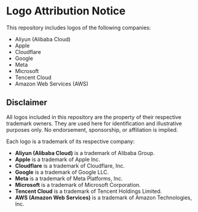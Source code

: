 # Logo Attribution Notice

This repository includes logos of the following companies:

- Aliyun (Alibaba Cloud)
- Apple
- Cloudflare
- Google
- Meta
- Microsoft
- Tencent Cloud
- Amazon Web Services (AWS)

## Disclaimer

All logos included in this repository are the property of their respective trademark owners. They are used here for identification and illustrative purposes only. No endorsement, sponsorship, or affiliation is implied.

Each logo is a trademark of its respective company:

- **Aliyun (Alibaba Cloud)** is a trademark of Alibaba Group.
- **Apple** is a trademark of Apple Inc.
- **Cloudflare** is a trademark of Cloudflare, Inc.
- **Google** is a trademark of Google LLC.
- **Meta** is a trademark of Meta Platforms, Inc.
- **Microsoft** is a trademark of Microsoft Corporation.
- **Tencent Cloud** is a trademark of Tencent Holdings Limited.
- **AWS (Amazon Web Services)** is a trademark of Amazon Technologies, Inc.